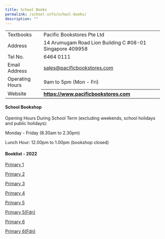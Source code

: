 ```yaml
---
title: School Books
permalink: /school-info/school-books/
description: ""
---
```

<table border="0">
<tbody>
<tr>
<td>Textbooks&nbsp;</td>
<td>Pacific Bookstores Pte Ltd</td>
</tr>
<tr>
<td>Address</td>
<td>14 Arumugam Road Lion Building C #08-01 Singapore 409958

</td>
</tr>
<tr>
<td>Tel No.</td>
<td>6464 0111
</tr>
<tr>
<td>Email Address</td>
<td><a href="mailto:sales@pacificbookstores.com">sales@pacificbookstores.com</a></td>
</tr>
<tr>
<td>Operating Hours</td>
<td>9am to 5pm (Mon - Fri)</td>
</tr>
<tr>
<td>Website</td>
<th style="text-align: left;"><a href="https://www.pacificbookstores.com/" target="_blank" rel="noopener">https://www.pacificbookstores.com</a></th>
</tr>
</tbody>
</table>
<h4><strong>School Bookshop</strong></h4>
<p>Opening Hours During School Term (excluding weekends, school holidays and public holidays):</p>
<p>Monday - Friday (8.30am to 2.30pm)</p>
<p>Lunch Hour: 12.00pm to 1.00pm (bookshop closed)</p>
<h4><strong>Booklist - 2022</strong></h4>
<p><a href="/files/Book%20List/MMCS%20P1%202023%20book%20list.pdf" target="_blank" rel="noopener">Primary 1</a>
</p>
<p><a href="files/Book%20List/MMCS%20P2%202023%20book%20list.pdf" target="_blank" rel="noopener">Primary 2</a></p>
<p><a href="/files/Book%20List/MMCS%20P3%202023%20book%20list.pdf" target="_blank" rel="noopener">Primary 3</a></p>
<p><a href="/files/Book%20List/MMCS%20P4%202023%20book%20list.pdf" target="_blank" rel="noopener">Primary 4</a></p>
<p><a href="/files/Book%20List/MMCS%20P5%20FDN%202023%20book%20list.pdf" target="_blank" rel="noopener">Primary 5</a></p>
<p><a href="/files/MMCS%20P5%20Fdn%202022%20book%20list.pdf" target="_blank" rel="noopener">Primary 5(Fdn)</a></p>
<p><a href="/files/Book%20List/MMCS%20P6%202023%20book%20list.pdf" target="_blank" rel="noopener">Primary 6</a></p>
<p><a href="/files/Book%20List/MMCS%20P6%20FDN%202023%20book%20list.pdf" target="_blank" rel="noopener">Primary 6(Fdn)</a></p>
